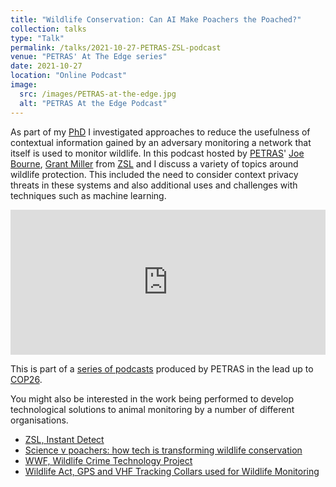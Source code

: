```yaml
---
title: "Wildlife Conservation: Can AI Make Poachers the Poached?"
collection: talks
type: "Talk"
permalink: /talks/2021-10-27-PETRAS-ZSL-podcast
venue: "PETRAS' At The Edge series"
date: 2021-10-27
location: "Online Podcast"
image:
  src: /images/PETRAS-at-the-edge.jpg
  alt: "PETRAS At the Edge Podcast"
---
```


As part of my [PhD](/projects/project-1-PhD/) I investigated approaches to reduce the usefulness of contextual information gained by an adversary monitoring a network that itself is used to monitor wildlife. In this podcast hosted by [PETRAS](https://petras-iot.org/)' [Joe Bourne](https://uk.linkedin.com/in/joe-bourne-0a293730), [Grant Miller](https://uk.linkedin.com/in/grant-miller-mbe-041ba818b) from [ZSL](https://www.zsl.org/) and I discuss a variety of topics around wildlife protection. This included the need to consider context privacy threats in these systems and also additional uses and challenges with techniques such as machine learning.

<!-- readmore -->

<iframe src="https://open.spotify.com/embed/episode/10bKScFTl23FunPireEwY8?utm_source=generator&theme=0" width="100%" height="232" frameBorder="0" allowfullscreen="" allow="encrypted-media; picture-in-picture"></iframe>

This is part of a [series of podcasts](https://petras-iot.org/update/at-the-edge-podcast/) produced by PETRAS in the lead up to [COP26](https://ukcop26.org/).

You might also be interested in the work being performed to develop technological solutions to animal monitoring by a number of different organisations.
 * [ZSL, Instant Detect](https://www.zsl.org/conservation/how-we-work/conservation-technology/instant-detect)
 * [Science v poachers: how tech is transforming wildlife conservation](https://www.ft.com/content/47edbf58-0c6f-11ea-bb52-34c8d9dc6d84)
 * [WWF, Wildlife Crime Technology Project](https://www.worldwildlife.org/projects/wildlife-crime-technology-project)
 * [Wildlife Act, GPS and VHF Tracking Collars used for Wildlife Monitoring](https://wildlifeact.com/blog/gps-and-vhf-tracking-collars-used-for-wildlife-monitoring/)
